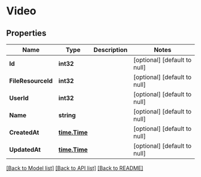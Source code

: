 # Video

## Properties
Name | Type | Description | Notes
------------ | ------------- | ------------- | -------------
**Id** | **int32** |  | [optional] [default to null]
**FileResourceId** | **int32** |  | [optional] [default to null]
**UserId** | **int32** |  | [optional] [default to null]
**Name** | **string** |  | [optional] [default to null]
**CreatedAt** | [**time.Time**](time.Time.md) |  | [optional] [default to null]
**UpdatedAt** | [**time.Time**](time.Time.md) |  | [optional] [default to null]

[[Back to Model list]](../README.md#documentation-for-models) [[Back to API list]](../README.md#documentation-for-api-endpoints) [[Back to README]](../README.md)


